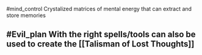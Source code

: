#mind_control
Crystalized matrices of mental energy that can extract and store memories

#Evil_plan 
With the right spells/tools can also be used to create the [[Talisman of Lost Thoughts]]
- 